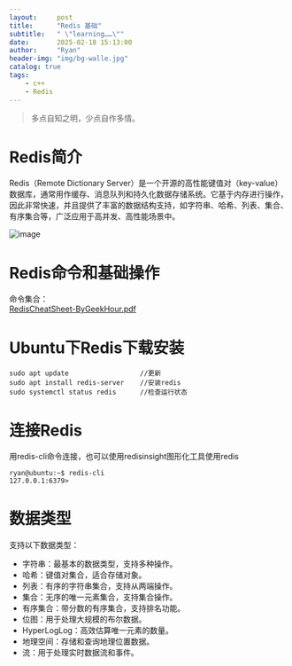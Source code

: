 ```yaml
---
layout:     post
title:      "Redis 基础"
subtitle:   " \"learning……\""
date:       2025-02-18 15:13:00
author:     "Ryan"
header-img: "img/bg-walle.jpg"
catalog: true
tags:
    - c++
    - Redis
---
```


> 多点自知之明，少点自作多情。


# Redis简介  
Redis（Remote Dictionary Server）是一个开源的高性能键值对（key-value）数据库，通常用作缓存、消息队列和持久化数据存储系统。它基于内存进行操作，因此非常快速，并且提供了丰富的数据结构支持，如字符串、哈希、列表、集合、有序集合等，广泛应用于高并发、高性能场景中。  

![image](https://github.com/user-attachments/assets/370ba8a2-5360-486d-8913-67e7006436f9)

# Redis命令和基础操作  
命令集合：  
[RedisCheatSheet-ByGeekHour.pdf](https://github.com/user-attachments/files/18840717/RedisCheatSheet-ByGeekHour.pdf)

# Ubuntu下Redis下载安装  
````
sudo apt update                  //更新
sudo apt install redis-server    //安装redis
sudo systemctl status redis      //检查运行状态
````


# 连接Redis  
用redis-cli命令连接，也可以使用redisinsight图形化工具使用redis  
````
ryan@ubuntu:~$ redis-cli
127.0.0.1:6379> 
````


# 数据类型  
支持以下数据类型：  
* 字符串：最基本的数据类型，支持多种操作。
* 哈希：键值对集合，适合存储对象。
* 列表：有序的字符串集合，支持从两端操作。
* 集合：无序的唯一元素集合，支持集合操作。
* 有序集合：带分数的有序集合，支持排名功能。
* 位图：用于处理大规模的布尔数据。
* HyperLogLog：高效估算唯一元素的数量。
* 地理空间：存储和查询地理位置数据。
* 流：用于处理实时数据流和事件。




























